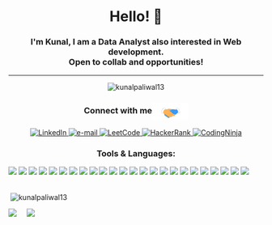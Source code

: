 <h1 align="center">Hello!  👋 
</h1> 
<h3 align="center">I'm Kunal, I am a Data Analyst also interested in Web development.<br> Open to collab and opportunities! </h3>   
<hr> 
  
<!-- https://github.githubassets.com/assets/mona-loading-default-c3c7aad1282f.gif -->

 
<p align="center"> <img src="https://komarev.com/ghpvc/?username=kunalpaliwal13&label=Profile%20views&color=0e75b6&style=flat" alt="kunalpaliwal13" /> </p>
<h3 align="center">Connect with me<img align="center" src="Handshake.gif" height="33px" /></h3>
<p align="center">
  
<a href="https://linkedin.com/in/kunal-paliwal-431072237">
        <img src="https://img.shields.io/badge/linkedin-%230077B5.svg?style=for-the-badge&logo=linkedin&logoColor=white" alt="LinkedIn">
    </a>
    <a href="mailto:kunalpaliwal2003@gmail,com">
        <img src="https://img.shields.io/badge/Gmail-D14836?style=for-the-badge&logo=gmail&logoColor=white" alt="e-mail">
    </a>
    <a href="https://leetcode.com/kunalpaliwal13/">
        <img src="https://img.shields.io/badge/LeetCode-000000?style=for-the-badge&logo=LeetCode&logoColor=#d16c06" alt="LeetCode">
    </a>
    <a href="https://www.hackerrank.com/lightningilagsvb">
        <img src="https://img.shields.io/badge/-Hackerrank-2EC866?style=for-the-badge&logo=HackerRank&logoColor=white" alt="HackerRank">
    </a>
    <a href="https://www.codingninjas.com/studio/profile/5d36bb1b-8b41-4afd-a3d5-82d3bf7dc549">
        <img src="https://img.shields.io/badge/coding%20ninjas-DD6620?style=for-the-badge&logo=codingninjas&logoColor=white" alt="CodingNinja">
    </a>
    <br>
    
    

</p>

<h3 align="center">Tools & Languages:</h3>
<p align="left" style={padding-x: "10px"}>
  <img src = "https://img.shields.io/badge/-ReactJS-61DAFB?logo=react&logoColor=white&style=plastic"/>
  <img src = "https://img.shields.io/badge/-NextJS-000000?logo=nextdotjs&logoColor=white&style=plastic"/>
  <img src = "https://img.shields.io/badge/-Figma-F24E1E?logo=figma&logoColor=white&style=plastic"/>
  <img src = "https://img.shields.io/badge/-TailwindCSS-06B6D4?logo=tailwindcss&logoColor=white&style=plastic"/>
  <img src = "https://img.shields.io/badge/-NodeJS-5FA04E?logo=nodedotjs&logoColor=white&style=plastic"/>
  <img src = "https://img.shields.io/badge/-Express-000000?logo=express&logoColor=white&style=plastic"/>
  <img src = "https://img.shields.io/badge/-Flask-3BABC3?logo=flask&logoColor=white&style=plastic"/>
  <img src = "https://img.shields.io/badge/-Tensrflow-FF6F00?logo=tensorflow&logoColor=white&style=plastic"/>
  <img src = "https://img.shields.io/badge/-ScikitLearn-F7931E?logo=scikitlearn&logoColor=white&style=plastic"/>
  <img src = "https://img.shields.io/badge/-Pytorch-EE4C2C?logo=pytorch&logoColor=white&style=plastic"/>
  <img src = "https://img.shields.io/badge/-MLFlow-0194E2?logo=mlflow&logoColor=white&style=plastic"/>
  <img src = "https://img.shields.io/badge/-Apache Spark-E25A1C?logo=apachespark&logoColor=white&style=plastic"/>
  <img src = "https://img.shields.io/badge/-Apache Kafka-231F20?logo=apachekafka&logoColor=white&style=plastic"/>
  <img src = "https://img.shields.io/badge/-Docker-2496ED?logo=docker&logoColor=white&style=plastic"/>
  <img src = "https://img.shields.io/badge/-Pandas-150458?logo=pandas&logoColor=white&style=plastic"/>
  <img src = "https://img.shields.io/badge/-Numpy-013243?logo=numpy&logoColor=white&style=plastic"/>
  <img src = "https://img.shields.io/badge/-Framer-0055FF?logo=framer&logoColor=white&style=plastic"/>
  <img src = "https://img.shields.io/badge/-Expo-1C2024?logo=expo&logoColor=white&style=plastic"/>
  <img src = "https://img.shields.io/badge/-Web3.js-F16822?logo=web3dotjs&logoColor=white&style=plastic"/>
  <img src = "https://img.shields.io/badge/-SQLlite-003B57?logo=sqlite&logoColor=white&style=plastic"/>
  <img src = "https://img.shields.io/badge/-MongoDB-47A248?logo=mongodb&logoColor=white&style=plastic"/>
  <img src = "https://img.shields.io/badge/-MySQL-4479A1?logo=mysql&logoColor=white&style=plastic"/>
  <img src = "https://img.shields.io/badge/-Python-3776AB?logo=python&logoColor=white&style=plastic"/>
  <img src = "https://img.shields.io/badge/-Javascript-F7DF1E?logo=javascript&logoColor=white&style=plastic"/>  
  <br>
</p>









        
</p>

<p><br>&nbsp;<img align="center" src="https://github-readme-stats.vercel.app/api?username=kunalpaliwal13&show_icons=true&locale=en" alt="kunalpaliwal13" /></p>

<img src="https://github-readme-stats.vercel.app/api/top-langs/?username=kunalpaliwal13&layout=compact">
</a>
&nbsp;
&nbsp;
<img src="http://github-readme-streak-stats.herokuapp.com?user=kunalpaliwal13&theme=dark&background=000000" />  </a>
